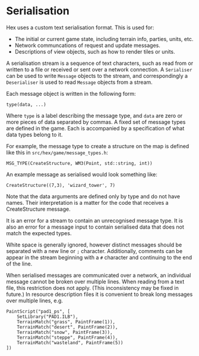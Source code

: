 Serialisation
=============

Hex uses a custom text serialisation format.  This is used for:

  * The initial or current game state, including terrain info, parties, units, etc.
  * Network communcations of request and update messages.
  * Descriptions of view objects, such as how to render tiles or units.

A serialisation stream is a sequence of text characters, such as read from or written to a file
or received or sent over a network connection.  A `Serialiser` can be used to write `Message`
objects to the stream, and correspondingly a `Deserialiser` is used to read `Message` objects from
a stream.

Each message object is written in the following form:

    type(data, ...)

Where `type` is a label describing the message type, and `data` are zero or more pieces of data
separated by commas.  A fixed set of message types are defined in the game.  Each is accompanied
by a specification of what data types belong to it.

For example, the message type to create a structure on the map is defined like this in `src/hex/game/message_types.h`:

    MSG_TYPE(CreateStructure, WM3(Point, std::string, int))

An example message as serialised would look something like:

    CreateStructure((7,3), 'wizard_tower', 7)

Note that the data arguments are defined only by type and do not have names.  Their
interpretation is a matter for the code that receives a CreateStructure message.

It is an error for a stream to contain an unrecognised message type.  It is also an error for a
message input to contain serialised data that does not match the expected types.

White space is generally ignored, however distinct messages should be separated with a new line
or `;` character.  Additionally, comments can be appear in the stream beginning with a `#`
character and continuing to the end of the line.

When serialised messages are communicated over a network, an individual message cannot be broken
over multiple lines.  When reading from a text file, this restriction does not apply.  (This
inconsistency may be fixed in future.)  In resource description files it is convenient to break
long messages over multiple lines, e.g.

    PaintScript("pad1_ps", [
        SetLibrary("PAD1.ILB"),
        TerrainMatch("grass", PaintFrame(1)),
        TerrainMatch("desert", PaintFrame(2)),
        TerrainMatch("snow", PaintFrame(3)),
        TerrainMatch("steppe", PaintFrame(4)),
        TerrainMatch("wasteland", PaintFrame(5))
    ])
